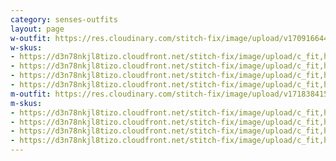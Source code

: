 ```yaml
---
category: senses-outfits
layout: page
w-outfit: https://res.cloudinary.com/stitch-fix/image/upload/v1709166449/Style_studio/Styleshuffle/2023-09-14_W_ISOF_E31_11038.jpg
w-skus:
- https://d3n78nkjl8tizo.cloudfront.net/stitch-fix/image/upload/c_fit,h_720,w_862/v1700016259/knnhue60fxv7tesxlyre.jpg	
- https://d3n78nkjl8tizo.cloudfront.net/stitch-fix/image/upload/c_fit,h_720,w_862/v1693631423/ykwn0agelby251u14vgc.jpg
- https://d3n78nkjl8tizo.cloudfront.net/stitch-fix/image/upload/c_fit,h_720,w_862/v1697524071/tmfh6ngmq5nuy8akanff.jpg
- https://d3n78nkjl8tizo.cloudfront.net/stitch-fix/image/upload/c_fit,h_720,w_862/v1697207533/hqlnf9uuy5svwt5ihcgo.jpg
m-outfit: https://res.cloudinary.com/stitch-fix/image/upload/v1718384150/onboarding/StyleFile/Mens/2023-11-17_M_OLD_A10_00866_1x1.jpg
m-skus:
- https://d3n78nkjl8tizo.cloudfront.net/stitch-fix/image/upload/c_fit,h_720,w_862/v1693983366/ithvpzx4ofqkmafebag8.jpg
- https://d3n78nkjl8tizo.cloudfront.net/stitch-fix/image/upload/c_fit,h_720,w_862/v1697094523/gq9p17vj7nvk49wcaknp.jpg
- https://d3n78nkjl8tizo.cloudfront.net/stitch-fix/image/upload/c_fit,h_720,w_862/v1698895200/qhv2w5r94rqchffusfav.jpg
- https://d3n78nkjl8tizo.cloudfront.net/stitch-fix/image/upload/c_fit,h_720,w_862/v1687932794/lrlib0jmexq83z1al31s.jpg
---
```


